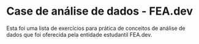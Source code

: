 # Case de análise de dados - FEA.dev

Esta foi uma lista de exercícios para prática de conceitos de análise de dados que foi oferecida pela entidade estudantil FEA.dev.
